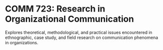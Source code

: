 # COMM 723: Research in Organizational Communication

Explores theoretical, methodological, and practical issues encountered in ethnographic, case study, and field research on communication phenomena in organizations.